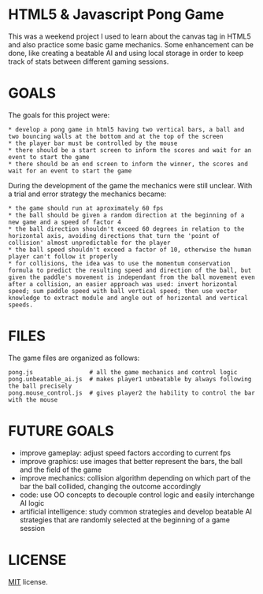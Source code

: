 HTML5 & Javascript Pong Game
============================

This was a weekend project I used to learn about the canvas tag in HTML5 and also practice some basic game mechanics.
Some enhancement can be done, like creating a beatable AI and using local storage in order to keep track of stats between different gaming sessions.

GOALS
=====

The goals for this project were:

	* develop a pong game in html5 having two vertical bars, a ball and two bouncing walls at the bottom and at the top of the screen
	* the player bar must be controlled by the mouse
	* there should be a start screen to inform the scores and wait for an event to start the game
	* there should be an end screen to inform the winner, the scores and wait for an event to start the game
	
During the development of the game the mechanics were still unclear. With a trial and error strategy the mechanics became:
	
	* the game should run at aproximately 60 fps
	* the ball should be given a random direction at the beginning of a new game and a speed of factor 4
	* the ball direction shouldn't exceed 60 degrees in relation to the horizontal axis, avoiding directions that turn the 'point of collision' almost unpredictable for the player
	* the ball speed shouldn't exceed a factor of 10, otherwise the human player can't follow it properly
	* for collisions, the idea was to use the momentum conservation formula to predict the resulting speed and direction of the ball, but given the paddle's movement is independant from the ball movement even after a collision, an easier approach was used: invert horizontal speed; sum paddle speed with ball vertical speed; then use vector knowledge to extract module and angle out of horizontal and vertical speeds.

FILES
=====

The game files are organized as follows:

	pong.js                # all the game mechanics and control logic
	pong.unbeatable_ai.js  # makes player1 unbeatable by always following the ball precisely
	pong.mouse_control.js  # gives player2 the hability to control the bar with the mouse

FUTURE GOALS
============

 * improve gameplay:  		adjust speed factors according to current fps
 * improve graphics:  		use images that better represent the bars, the ball and the field of the game
 * improve mechanics: 		collision algorithm depending on which part of the bar the ball collided, changing the outcome accordingly
 * code:     		  		use OO concepts to decouple control logic and easily interchange AI logic
 * artificial intelligence: study common strategies and develop beatable AI strategies that are randomly selected at the beginning of a game session

LICENSE
=======

[MIT](http://en.wikipedia.org/wiki/MIT_License) license.